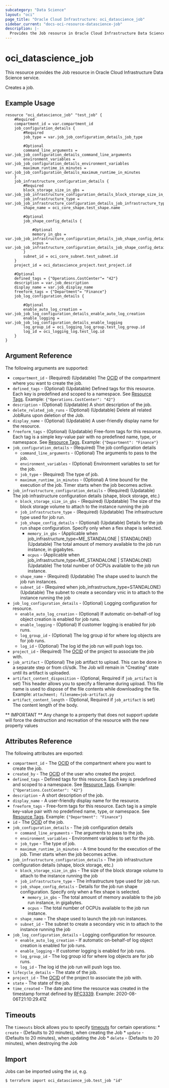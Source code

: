 ```yaml
---
subcategory: "Data Science"
layout: "oci"
page_title: "Oracle Cloud Infrastructure: oci_datascience_job"
sidebar_current: "docs-oci-resource-datascience-job"
description: |-
  Provides the Job resource in Oracle Cloud Infrastructure Data Science service
---
```


# oci_datascience_job
This resource provides the Job resource in Oracle Cloud Infrastructure Data Science service.

Creates a job.

## Example Usage

```hcl
resource "oci_datascience_job" "test_job" {
	#Required
	compartment_id = var.compartment_id
	job_configuration_details {
		#Required
		job_type = var.job_job_configuration_details_job_type

		#Optional
		command_line_arguments = var.job_job_configuration_details_command_line_arguments
		environment_variables = var.job_job_configuration_details_environment_variables
		maximum_runtime_in_minutes = var.job_job_configuration_details_maximum_runtime_in_minutes
	}
	job_infrastructure_configuration_details {
		#Required
		block_storage_size_in_gbs = var.job_job_infrastructure_configuration_details_block_storage_size_in_gbs
		job_infrastructure_type = var.job_job_infrastructure_configuration_details_job_infrastructure_type
		shape_name = oci_core_shape.test_shape.name

		#Optional
		job_shape_config_details {

			#Optional
			memory_in_gbs = var.job_job_infrastructure_configuration_details_job_shape_config_details_memory_in_gbs
			ocpus = var.job_job_infrastructure_configuration_details_job_shape_config_details_ocpus
		}
		subnet_id = oci_core_subnet.test_subnet.id
	}
	project_id = oci_datascience_project.test_project.id

	#Optional
	defined_tags = {"Operations.CostCenter"= "42"}
	description = var.job_description
	display_name = var.job_display_name
	freeform_tags = {"Department"= "Finance"}
	job_log_configuration_details {

		#Optional
		enable_auto_log_creation = var.job_job_log_configuration_details_enable_auto_log_creation
		enable_logging = var.job_job_log_configuration_details_enable_logging
		log_group_id = oci_logging_log_group.test_log_group.id
		log_id = oci_logging_log.test_log.id
	}
}
```

## Argument Reference

The following arguments are supported:

* `compartment_id` - (Required) (Updatable) The [OCID](https://docs.cloud.oracle.com/iaas/Content/General/Concepts/identifiers.htm) of the compartment where you want to create the job.
* `defined_tags` - (Optional) (Updatable) Defined tags for this resource. Each key is predefined and scoped to a namespace. See [Resource Tags](https://docs.cloud.oracle.com/iaas/Content/General/Concepts/resourcetags.htm). Example: `{"Operations.CostCenter": "42"}` 
* `description` - (Optional) (Updatable) A short description of the job.
* `delete_related_job_runs` - (Optional) (Updatable) Delete all related JobRuns upon deletion of the Job. 
* `display_name` - (Optional) (Updatable) A user-friendly display name for the resource.
* `freeform_tags` - (Optional) (Updatable) Free-form tags for this resource. Each tag is a simple key-value pair with no predefined name, type, or namespace. See [Resource Tags](https://docs.cloud.oracle.com/iaas/Content/General/Concepts/resourcetags.htm). Example: `{"Department": "Finance"}` 
* `job_configuration_details` - (Required) The job configuration details 
	* `command_line_arguments` - (Optional) The arguments to pass to the job. 
	* `environment_variables` - (Optional) Environment variables to set for the job. 
	* `job_type` - (Required) The type of job.
	* `maximum_runtime_in_minutes` - (Optional) A time bound for the execution of the job. Timer starts when the job becomes active. 
* `job_infrastructure_configuration_details` - (Required) (Updatable) The job infrastructure configuration details (shape, block storage, etc.) 
	* `block_storage_size_in_gbs` - (Required) (Updatable) The size of the block storage volume to attach to the instance running the job 
	* `job_infrastructure_type` - (Required) (Updatable) The infrastructure type used for job run.
	* `job_shape_config_details` - (Optional) (Updatable) Details for the job run shape configuration. Specify only when a flex shape is selected.
		* `memory_in_gbs` - (Applicable when job_infrastructure_type=ME_STANDALONE | STANDALONE) (Updatable) The total amount of memory available to the job run instance, in gigabytes. 
		* `ocpus` - (Applicable when job_infrastructure_type=ME_STANDALONE | STANDALONE) (Updatable) The total number of OCPUs available to the job run instance. 
	* `shape_name` - (Required) (Updatable) The shape used to launch the job run instances.
	* `subnet_id` - (Required when job_infrastructure_type=STANDALONE) (Updatable) The subnet to create a secondary vnic in to attach to the instance running the job 
* `job_log_configuration_details` - (Optional) Logging configuration for resource. 
	* `enable_auto_log_creation` - (Optional) If automatic on-behalf-of log object creation is enabled for job runs. 
	* `enable_logging` - (Optional) If customer logging is enabled for job runs.
	* `log_group_id` - (Optional) The log group id for where log objects are for job runs. 
	* `log_id` - (Optional) The log id the job run will push logs too. 
* `project_id` - (Required) The [OCID](https://docs.cloud.oracle.com/iaas/Content/General/Concepts/identifiers.htm) of the project to associate the job with.
* `job_artifact` - (Optional) The job artifact to upload. This can be done in a separate step or from cli/sdk. The Job will remain in "Creating" state until its artifact is uploaded.
* `artifact_content_disposition` - (Optional, Required if `job_artifact` is set) This header allows you to specify a filename during upload. This file name is used to dispose of the file contents while downloading the file. Example: `attachment; filename=job-artifact.py`
* `artifact_content_length` - (Optional, Required if `job_artifact` is set) The content length of the body.


** IMPORTANT **
Any change to a property that does not support update will force the destruction and recreation of the resource with the new property values

## Attributes Reference

The following attributes are exported:

* `compartment_id` - The [OCID](https://docs.cloud.oracle.com/iaas/Content/General/Concepts/identifiers.htm) of the compartment where you want to create the job.
* `created_by` - The [OCID](https://docs.cloud.oracle.com/iaas/Content/General/Concepts/identifiers.htm) of the user who created the project.
* `defined_tags` - Defined tags for this resource. Each key is predefined and scoped to a namespace. See [Resource Tags](https://docs.cloud.oracle.com/iaas/Content/General/Concepts/resourcetags.htm). Example: `{"Operations.CostCenter": "42"}` 
* `description` - A short description of the job.
* `display_name` - A user-friendly display name for the resource.
* `freeform_tags` - Free-form tags for this resource. Each tag is a simple key-value pair with no predefined name, type, or namespace. See [Resource Tags](https://docs.cloud.oracle.com/iaas/Content/General/Concepts/resourcetags.htm). Example: `{"Department": "Finance"}` 
* `id` - The [OCID](https://docs.cloud.oracle.com/iaas/Content/General/Concepts/identifiers.htm) of the job.
* `job_configuration_details` - The job configuration details 
	* `command_line_arguments` - The arguments to pass to the job. 
	* `environment_variables` - Environment variables to set for the job. 
	* `job_type` - The type of job.
	* `maximum_runtime_in_minutes` - A time bound for the execution of the job. Timer starts when the job becomes active. 
* `job_infrastructure_configuration_details` - The job infrastructure configuration details (shape, block storage, etc.) 
	* `block_storage_size_in_gbs` - The size of the block storage volume to attach to the instance running the job 
	* `job_infrastructure_type` - The infrastructure type used for job run.
	* `job_shape_config_details` - Details for the job run shape configuration. Specify only when a flex shape is selected.
		* `memory_in_gbs` - The total amount of memory available to the job run instance, in gigabytes. 
		* `ocpus` - The total number of OCPUs available to the job run instance. 
	* `shape_name` - The shape used to launch the job run instances.
	* `subnet_id` - The subnet to create a secondary vnic in to attach to the instance running the job 
* `job_log_configuration_details` - Logging configuration for resource. 
	* `enable_auto_log_creation` - If automatic on-behalf-of log object creation is enabled for job runs. 
	* `enable_logging` - If customer logging is enabled for job runs.
	* `log_group_id` - The log group id for where log objects are for job runs. 
	* `log_id` - The log id the job run will push logs too. 
* `lifecycle_details` - The state of the job.
* `project_id` - The [OCID](https://docs.cloud.oracle.com/iaas/Content/General/Concepts/identifiers.htm) of the project to associate the job with.
* `state` - The state of the job.
* `time_created` - The date and time the resource was created in the timestamp format defined by [RFC3339](https://tools.ietf.org/html/rfc3339). Example: 2020-08-06T21:10:29.41Z 

## Timeouts

The `timeouts` block allows you to specify [timeouts](https://registry.terraform.io/providers/oracle/oci/latest/docs/guides/changing_timeouts) for certain operations:
	* `create` - (Defaults to 20 minutes), when creating the Job
	* `update` - (Defaults to 20 minutes), when updating the Job
	* `delete` - (Defaults to 20 minutes), when destroying the Job


## Import

Jobs can be imported using the `id`, e.g.

```
$ terraform import oci_datascience_job.test_job "id"
```

